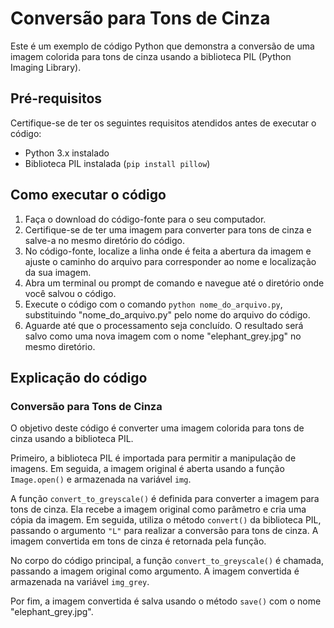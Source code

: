 # Conversão para Tons de Cinza

Este é um exemplo de código Python que demonstra a conversão de uma imagem colorida para tons de cinza usando a biblioteca PIL (Python Imaging Library).

## Pré-requisitos

Certifique-se de ter os seguintes requisitos atendidos antes de executar o código:

* Python 3.x instalado
* Biblioteca PIL instalada (`pip install pillow`)

## Como executar o código

1. Faça o download do código-fonte para o seu computador.
2. Certifique-se de ter uma imagem para converter para tons de cinza e salve-a no mesmo diretório do código.
3. No código-fonte, localize a linha onde é feita a abertura da imagem e ajuste o caminho do arquivo para corresponder ao nome e localização da sua imagem.
4. Abra um terminal ou prompt de comando e navegue até o diretório onde você salvou o código.
5. Execute o código com o comando `python nome_do_arquivo.py`, substituindo "nome_do_arquivo.py" pelo nome do arquivo do código.
6. Aguarde até que o processamento seja concluído. O resultado será salvo como uma nova imagem com o nome "elephant_grey.jpg" no mesmo diretório.

## Explicação do código

### Conversão para Tons de Cinza

O objetivo deste código é converter uma imagem colorida para tons de cinza usando a biblioteca PIL.

Primeiro, a biblioteca PIL é importada para permitir a manipulação de imagens. Em seguida, a imagem original é aberta usando a função `Image.open()` e armazenada na variável `img`.

A função `convert_to_greyscale()` é definida para converter a imagem para tons de cinza. Ela recebe a imagem original como parâmetro e cria uma cópia da imagem. Em seguida, utiliza o método `convert()` da biblioteca PIL, passando o argumento `"L"` para realizar a conversão para tons de cinza. A imagem convertida em tons de cinza é retornada pela função.

No corpo do código principal, a função `convert_to_greyscale()` é chamada, passando a imagem original como argumento. A imagem convertida é armazenada na variável `img_grey`.

Por fim, a imagem convertida é salva usando o método `save()` com o nome "elephant_grey.jpg".

